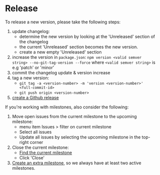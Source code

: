 # Release
To release a new version, please take the following steps:

1. update changelog:
   - determine the new version by looking at the 'Unreleased' section of the changelog
   - the current 'Unreleased' section becomes the new version.
   - create a new empty 'Unreleased' section
2. increase the version in `package.json`: `npm version <valid semver string> --no-git-tag-version --force` where `<valid semver string>` is e.g 'patch' or 'minor'
3. commit the changelog update & version increase
4. tag a new version:
   - `git tag -a <version-number> -m 'version <version-number>' <full-commit-id>`
   - `git push origin <version-number>`
5. [create a Github release](https://docs.github.com/en/repositories/releasing-projects-on-github/managing-releases-in-a-repository)

If you're working with milestones, also consider the following:

1. Move open issues from the current milestone to the upcoming milestone:
   - menu item Issues > filter on current milestone
   - Select all issues
   - Update all issues by selecting the upcoming milestone in the top-right corner
2. Close the current milestone:
   - [Find the current milestone](https://docs.github.com/en/issues/using-labels-and-milestones-to-track-work/viewing-your-milestones-progress)
   - Click 'Close'
3. [Create an extra milestone](https://docs.github.com/en/issues/using-labels-and-milestones-to-track-work/creating-and-editing-milestones-for-issues-and-pull-requests), so we always have at least two active milestones.
